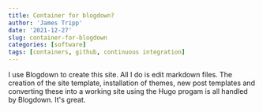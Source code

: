 ```yaml
---
title: Container for blogdown?
author: 'James Tripp'
date: '2021-12-27'
slug: container-for-blogdown
categories: [software]
tags: [containers, github, continuous integration]
---
```


I use Blogdown to create this site. All I do is edit markdown files. The creation of the site template, installation of themes, new post templates and converting these into a working site using the Hugo progam is all handled by Blogdown. It's great.

